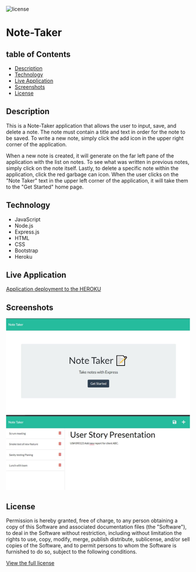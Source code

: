 ![license](https://img.shields.io/static/v1?label=license&message=MIT&color=brightgreen)

# Note-Taker

## table of Contents

* [Description](#Description)
* [Technology](#Technology)
* [Live Application](#Live%20Application)
* [Screenshots](#Screenshots)
* [License](#License)

## Description

This is a Note-Taker application that allows the user to input, save, and delete a note. The note must contain a title and text in order for the note to be saved. To write a new note, simply click the add icon in the upper right corner of the application.

When a new note is created, it will generate on the far left pane of the application with the list on notes. To see what was written in previous notes, simply click on the note itself. Lastly, to delete a specific note within the application, click the red garbage can icon. When the user clicks on the "Note Taker" text in the upper left corner of the application, it will take them to the "Get Started" home page.

## Technology

* JavaScript
* Node.js
* Express.js
* HTML
* CSS
* Bootstrap
* Heroku

## Live Application

[Application deployment to the HEROKU](https://radiant-bayou-98121.herokuapp.com/)

## Screenshots

![Screenshot02](./Develop/public/assets/images/Screenshot02.jpg)
![Screenshot01](./Develop/public/assets/images/Screenshot01.jpg)

## License

Permission is hereby granted, free of charge, to any person obtaining a copy of this Software and associated documentation files (the "Software"), to deal in the Software without restriction, including without limitation the rights to use, copy, modify, merge, publish distribute, sublicense, and/or sell copies of the Software, and to permit persons to whom the Software is furnished to do so, subject to the following conditions.

[View the full license](https://github.com/SerhiyZv/Note-Taker/blob/main/LICENSE)

